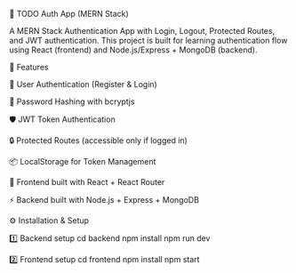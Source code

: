 📌 TODO Auth App (MERN Stack)

A MERN Stack Authentication App with Login, Logout, Protected Routes, and JWT authentication.
This project is built for learning authentication flow using React (frontend) and Node.js/Express + MongoDB (backend).

🚀 Features

🔐 User Authentication (Register & Login)

🔑 Password Hashing with bcryptjs

🛡️ JWT Token Authentication

🔒 Protected Routes (accessible only if logged in)

📦 LocalStorage for Token Management

🎨 Frontend built with React + React Router

⚡ Backend built with Node.js + Express + MongoDB

⚙️ Installation & Setup

1️⃣ Backend setup
cd backend
npm install
npm run dev

2️⃣ Frontend setup
cd frontend
npm install
npm start
